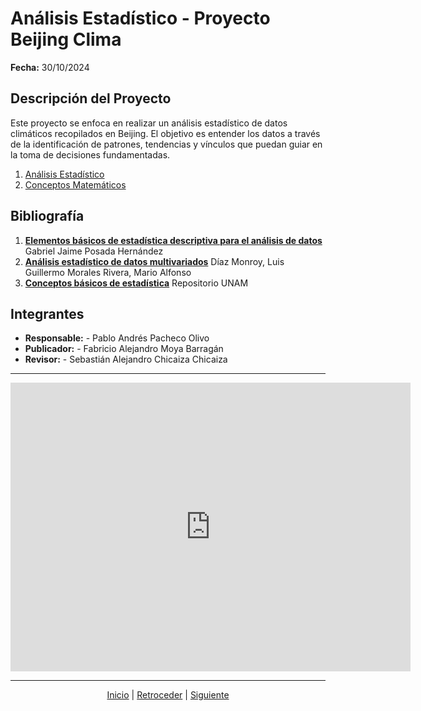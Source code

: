 # Análisis Estadístico - Proyecto Beijing Clima

**Fecha:** 30/10/2024

## Descripción del Proyecto

Este proyecto se enfoca en realizar un análisis estadístico de datos climáticos recopilados en Beijing. El objetivo es entender los datos a través de la identificación de patrones, tendencias y vínculos que puedan guiar en la toma de decisiones fundamentadas.

1. [Análisis Estadístico](analisisestadistico.md)
2. [Conceptos Matemáticos](conceptosmatematicos.md)

## Bibliografía

1. [**Elementos básicos de estadística descriptiva para el análisis de datos**](https://www.funlam.edu.co/uploads/fondoeditorial/120_Ebook-elementos_basicos.pdf)  Gabriel Jaime Posada Hernández
2. [**Análisis estadístico de datos multivariados**](https://repositorio.unal.edu.co/handle/unal/79916) Díaz Monroy, Luis Guillermo
Morales Rivera, Mario Alfonso
3. [**Conceptos básicos de estadística**](https://www.paginaspersonales.unam.mx/files/977/Conceptos_basicos_de_estadistica.pdf) Repositorio UNAM

## Integrantes

- **Responsable:** - Pablo Andrés Pacheco Olivo
- **Publicador:** - Fabricio Alejandro Moya Barragán
- **Revisor:** - Sebastián Alejandro Chicaiza Chicaiza

---

<div align="center">
    <iframe src="https://docs.google.com/forms/d/e/1FAIpQLSf-FSfvSpMOYv4f9OtyvW6i5af_HUr8otEdQjBVnp4FTo_NLw/viewform?embedded=true" width="640" height="462" frameborder="0" marginheight="0" marginwidth="0">Cargando…</iframe>
</div>

---

<div align="center">
    <a href="README.md">Inicio</a> | 
    <a href="README.md">Retroceder</a> | 
    <a href="actividad_2.md">Siguiente</a>
</div>


